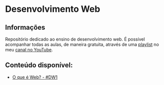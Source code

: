 # Desenvolvimento Web

## Informações

Repositório dedicado ao ensino de desenvolvimento web. É possível acompanhar todas as aulas, de maneira gratuita, através de uma [playlist](https://youtube.com/playlist?list=PLxrWQ5mRFqpH-sQ4kXx5D9s1tUSquJgIa) no meu [canal no YouTube](https://www.youtube.com/channel/UCQ3K4FGBhEMJuphBDfkFgig).

## Conteúdo disponível:
- [O que é Web? - #DW1](https://youtu.be/AIN2APAsZ_Q) 